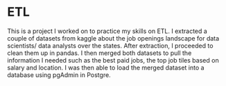 # ETL

This is a project I worked on to practice my skills on ETL.
I extracted a couple of datasets from kaggle about the job openings landscape for data scientists/ data analysts over the states. After extraction, I proceeded to clean them up in pandas. I then merged both datasets to pull the information I needed such as the best paid jobs, the top job tiles  based on salary and location.
I was then able to load the merged dataset into a database using pgAdmin in Postgre.
